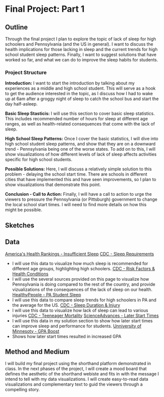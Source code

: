# Final Project: Part 1

## Outline
Through the final project I plan to explore the topic of lack of sleep for high schoolers and Pennsylvania (and the US in general).
I want to discuss the health implications for those lacking in sleep and the current trends for high school student sleep patterns. 
Finally, I want to suggest solutions that have worked so far, and what we can do to improve the sleep habits for students.

### Project Structure
<strong>Introduction:</strong>
I want to start the introduction by talking about my experiences as a middle and high school student.
This will serve as a hook to get the audience interested in the topic, as I discuss how I had to wake up at 6am after a groggy night of sleep to catch the school bus and start the day half-asleep.

<strong>Basic Sleep Stasticis:</strong>
I will use this section to cover basic sleep statistics. This includes recommended number of hours for sleep at different age ranges, as well as health-related consequences that come with the lack of sleep.

<strong>High School Sleep Patterns:</strong>
Once I cover the basic statistics, I will dive into high school student sleep patterns, and show that they are on a downward trend - Pennsylvania being one of the worse states. To add on to this, I will show visualizations of how different levels of lack of sleep affects activities specific for high school students.

<strong>Possible Solutions:</strong>
Here, I will discuss a relatively simple solution to this problem - delaying the school start time. There are schools in different cities that have implemented this and have seen improvements, so I plan to show visualizations that demonstrate this point.

<strong>Conclusion - Call to Action:</strong>
Finally, I will have a call to action to urge the viewers to pressure the Pennsylvania (or Pittsburgh) government to change the local school start times. I will need to find more details on how this might be possible.

## Sketches

## Data
[America's Health Rankings - Insufficient Sleep](https://www.americashealthrankings.org/explore/annual/measure/sleep/state/PA)
[CDC - Sleep Requirements](https://www.cdc.gov/sleep/about_sleep/how_much_sleep.html)
- I will use this data to visualize how much sleep is recommended for different age groups, highlighting high schoolers.
[CDC - Risk Factors & Health Conditions](https://www.cdc.gov/sleep/data_statistics.html)
- I will use the several sources provided on this page to visualize how Pennsylvania is doing compared to the rest of the country, and provide vizualizations of the consequences of the lack of sleep on our health.
[HealthyPeople - PA Student Sleep](https://www.healthypeople.gov/2020/data/Chart/5260?category=1&by=Total&fips=-1)
- I will use this data to compare sleep trends for high schoolers in PA and the average for the US.
[CDC - Sleep Duration & Injury](https://www.cdc.gov/mmwr/volumes/65/wr/mm6513a1.htm#T1_down)
- I will use this data to visualize how lack of sleep can lead to various injuries
[CDC - Teeneager Mortality](https://www.cdc.gov/nchs/products/databriefs/db37.htm)
[ScienceAdvances - Later Start Times](https://www.science.org/doi/10.1126/sciadv.aau6200)
- I will use this data in my solution section to show how later start times can improve sleep and performance for students.
[Unniversity of Minnesoty - GPA Boost](https://conservancy.umn.edu/handle/11299/219373)
- Shows how later start times resulted in increased GPA



## Method and Medium
I will build my final project using the shorthand platform demonstrated in class.
In the next phases of the project, I will create a mood board that defines the aesthetic of the shorthand webiste and fits in with the message I intend to tell with my data visualizations.
I will create easy-to-read data visualizations and complementary text to guid the viewers through a compelling story.

